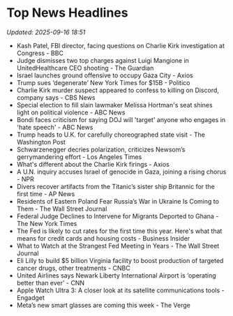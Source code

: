 # Top News Headlines

_Updated: 2025-09-16 18:51_

- Kash Patel, FBI director, facing questions on Charlie Kirk investigation at Congress - BBC
- Judge dismisses two top charges against Luigi Mangione in UnitedHealthcare CEO shooting - The Guardian
- Israel launches ground offensive to occupy Gaza City - Axios
- Trump sues ‘degenerate’ New York Times for $15B - Politico
- Charlie Kirk murder suspect appeared to confess to killing on Discord, company says - CBS News
- Special election to fill slain lawmaker Melissa Hortman's seat shines light on political violence - ABC News
- Bondi faces criticism for saying DOJ will 'target' anyone who engages in 'hate speech' - ABC News
- Trump heads to U.K. for carefully choreographed state visit - The Washington Post
- Schwarzenegger decries polarization, criticizes Newsom’s gerrymandering effort - Los Angeles Times
- What's different about the Charlie Kirk firings - Axios
- A U.N. inquiry accuses Israel of genocide in Gaza, joining a rising chorus - NPR
- Divers recover artifacts from the Titanic’s sister ship Britannic for the first time - AP News
- Residents of Eastern Poland Fear Russia’s War in Ukraine Is Coming to Them - The Wall Street Journal
- Federal Judge Declines to Intervene for Migrants Deported to Ghana - The New York Times
- The Fed is likely to cut rates for the first time this year. Here's what that means for credit cards and housing costs - Business Insider
- What to Watch at the Strangest Fed Meeting in Years - The Wall Street Journal
- Eli Lilly to build $5 billion Virginia facility to boost production of targeted cancer drugs, other treatments - CNBC
- United Airlines says Newark Liberty International Airport is ‘operating better than ever’ - CNN
- Apple Watch Ultra 3: A closer look at its satellite communications tools - Engadget
- Meta’s new smart glasses are coming this week - The Verge